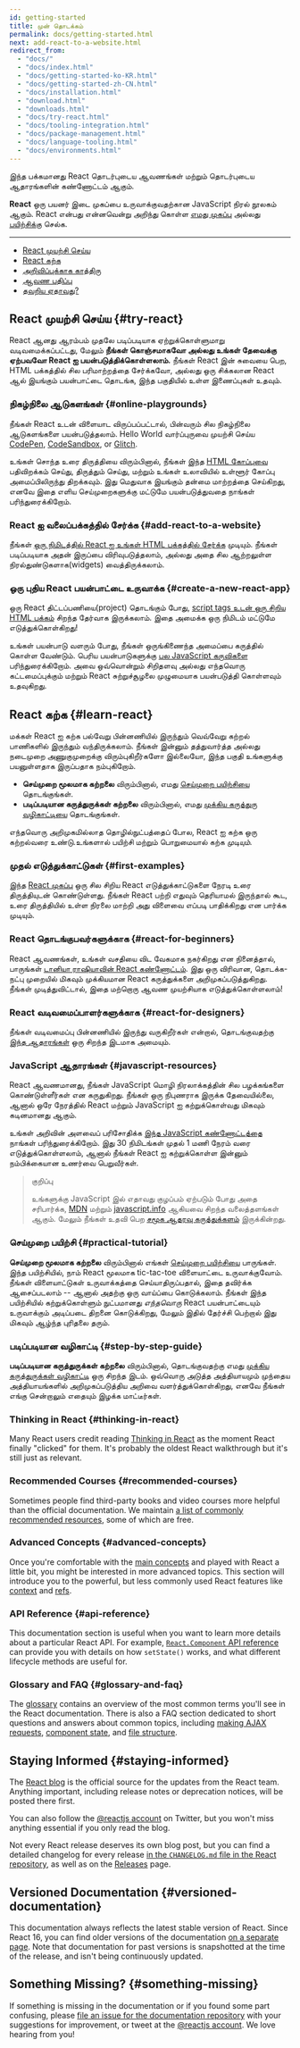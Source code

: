 ```yaml
---
id: getting-started
title: முன் தொடக்கம்
permalink: docs/getting-started.html
next: add-react-to-a-website.html
redirect_from:
  - "docs/"
  - "docs/index.html"
  - "docs/getting-started-ko-KR.html"
  - "docs/getting-started-zh-CN.html"
  - "docs/installation.html"
  - "download.html"
  - "downloads.html"
  - "docs/try-react.html"
  - "docs/tooling-integration.html"
  - "docs/package-management.html"
  - "docs/language-tooling.html"
  - "docs/environments.html"
---
```


இந்த பக்கமானது React தொடர்புடைய ஆவணங்கள் மற்றும் தொடர்புடைய ஆதாரங்களின் கண்ணோட்டம் ஆகும். 

**React** ஒரு பயனர் இடை முகப்பை உருவாக்குவதற்கான JavaScript நிரல் நூலகம் ஆகும். React என்பது என்னவென்று அறிந்து கொள்ள [எமது முகப்பு](/) அல்லது [பயிற்சிக்கு](/tutorial/tutorial.html) செல்க.

---

- [React முயற்சி செய்ய](#try-react)
- [React கற்க](#learn-react)
- [அறிவிப்புக்காக காத்திரு](#staying-informed)
- [ஆவண பதிப்பு](#versioned-documentation)
- [தவறிய ஏதாவது?](#something-missing)

## React முயற்சி செய்ய {#try-react}

React ஆனது ஆரம்பம் முதலே படிப்படியாக ஏற்றுக்கொள்ளுமாறு வடிவமைக்கப்பட்டது, மேலும் **நீங்கள் கொஞ்சமாகவோ அல்லது உங்கள் தேவைக்கு ஏற்பவவோ React ஐ பயன்படுத்திக்கொள்ளலாம்.** நீங்கள் React இன் சுவையை பெற, HTML பக்கத்தில் சில பரிமாற்றத்தை சேர்க்கவோ, அல்லது ஒரு சிக்கலான React ஆல் இயங்கும் பயன்பாட்டை தொடங்க, இந்த பகுதியில் உள்ள இணைப்புகள் உதவும்.

### நிகழ்நிலை ஆடுகளங்கள் {#online-playgrounds}

நீங்கள் React உடன் விளையாட விருப்பப்பட்டால், பின்வரும் சில நிகழ்நிலை ஆடுகளங்களை பயன்படுத்தலாம். Hello World வார்ப்புருவை முயற்சி செய்ய [CodePen](https://ta.reactjs.org/redirect-to-codepen/hello-world), [CodeSandbox](https://codesandbox.io/s/new), or [Glitch](https://glitch.com/edit/#!/remix/starter-react-template).

உங்கள் சொந்த உரை திருத்தியை விரும்பினால், நீங்கள் இந்த [HTML கோப்புவை](https://raw.githubusercontent.com/reactjs/reactjs.org/master/static/html/single-file-example.html) பதிவிறக்கம் செய்து, திருத்தும் செய்து, மற்றும் உங்கள் உலாவியில் உள்ளூர் கோப்பு அமைப்பிலிருந்து திறக்கவும். இது மெதுவாக இயங்கும் தன்மை  மாற்றத்தை செய்கிறது, எனவே இதை எளிய செய்முறைகளுக்கு மட்டுமே பயன்படுத்துவதை நாங்கள் பரிந்துரைக்கிறோம்.

### React ஐ வலைப்பக்கத்தில் சேர்க்க {#add-react-to-a-website}

நீங்கள் [ஒரு நிமிடத்தில் React ஐ உங்கள் HTML பக்கத்தில் சேர்க்க](/docs/add-react-to-a-website.html) முடியும். நீங்கள் படிப்படியாக அதன் இருப்பை விரிவுபடுத்தலாம், அல்லது அதை சில ஆற்றலுள்ள நிரல்துண்டுகளாக(widgets) வைத்திருக்கலாம்.

### ஒரு புதிய React பயன்பாட்டை உருவாக்க {#create-a-new-react-app}

ஒரு React திட்டப்பணியை(project) தொடங்கும் போது, [script tags உடன் ஒரு சிறிய HTML பக்கம்](/docs/add-react-to-a-website.html) சிறந்த தேர்வாக இருக்கலாம். இதை அமைக்க ஒரு நிமிடம் மட்டுமே எடுத்துக்கொள்கிறது!

உங்கள் பயன்பாடு வளரும் போது, நீங்கள் ஒருங்கிணைந்த அமைப்பை கருத்தில் கொள்ள வேண்டும். பெரிய பயன்பாடுகளுக்கு [பல JavaScript கருவிகளை](/docs/create-a-new-react-app.html) பரிந்துரைக்கிறோம். அவை ஒவ்வொன்றும் சிறிதளவு அல்லது எந்தவொரு கட்டமைப்புக்கும் மற்றும் React சுற்றுச்சூழலை முழுமையாக பயன்படுத்தி கொள்ளவும் உதவுகிறது.

## React கற்க {#learn-react}

மக்கள் React ஐ கற்க பல்வேறு பின்னணியில் இருந்தும் வெவ்வேறு கற்றல் பாணிகளில் இருந்தும் வந்திருக்கலாம். நீங்கள் இன்னும் தத்துவார்த்த அல்லது நடைமுறை அணுகுமுறைக்கு விரும்புகிறீர்களோ இல்லையோ, இந்த பகுதி உங்களுக்கு பயனுள்ளதாக இருப்பதாக நம்புகிறோம்.

* **செய்முறை மூலமாக கற்றலை** விரும்பினால், எமது [செய்முறை பயிற்சியை](/tutorial/tutorial.html) தொடங்குங்கள்.
* **படிப்படியான கருத்துருக்கள் கற்றலை** விரும்பினால், எமது [முக்கிய கருத்துரு வழிகாட்டியை](/docs/hello-world.html) தொடங்குங்கள்.

எந்தவொரு அறிமுகமில்லாத தொழில்நுட்பத்தைப் போல, React ஐ கற்க ஒரு கற்றல்வரை உண்டு.உங்களால் பயிற்சி மற்றும் பொறுமையால் கற்க *முடியும்*.    

### முதல் எடுத்துக்காட்டுகள் {#first-examples}

இந்த [React முகப்பு](/) ஒரு சில சிறிய React எடுத்துக்காட்டுகளை நேரடி உரை திருத்தியுடன் கொண்டுள்ளது. நீங்கள் React பற்றி எதுவும் தெரியாமல் இருந்தால் கூட, உரை திருத்தியில் உள்ள நிரலை மாற்றி அது விளைவை எப்படி பாதிக்கிறது என பார்க்க முடியும்.

### React தொடங்குபவர்களுக்காக {#react-for-beginners}

React ஆவணங்கள், உங்கள் வசதியை விட வேகமாக நகர்கிறது என நினைத்தால், பாருங்கள் [டானியா ராஷியாவின் React கண்ணோட்டம்](https://www.taniarascia.com/getting-started-with-react/). இது ஒரு விரிவான, தொடக்க-நட்பு முறையில் மிகவும் முக்கியமான React கருத்துக்களை அறிமுகப்படுத்துகிறது. நீங்கள் முடித்துவிட்டால், இதை மற்றொரு ஆவண  முயற்சியாக எடுத்துக்கொள்ளலாம்!

### React வடிவமைப்பாளர்களுக்காக {#react-for-designers}

நீங்கள் வடிவமைப்பு பின்னணியில் இருந்து வருகிறீர்கள் என்றால், தொடங்குவதற்கு [இந்த ஆதாரங்கள்](https://reactfordesigners.com/) ஒரு சிறந்த இடமாக அமையும்.

### JavaScript ஆதாரங்கள் {#javascript-resources}

React ஆவணமானது, நீங்கள் JavaScript மொழி நிரலாக்கத்தின் சில பழக்கங்களை கொண்டுள்ளீர்கள் என கருதுகிறது. நீங்கள் ஒரு நிபுணராக இருக்க தேவையில்லை, ஆனால் ஒரே நேரத்தில் React மற்றும் JavaScript ஐ கற்றுக்கொள்வது  மிகவும் கடினமானது ஆகும்.

உங்கள் அறிவின் அளவைப் பரிசோதிக்க [இந்த JavaScript கண்ணோட்டத்தை](https://developer.mozilla.org/en-US/docs/Web/JavaScript/A_re-introduction_to_JavaScript) நாங்கள் பரிந்துரைக்கிறோம். இது 30 நிமிடங்கள் முதல் 1 மணி நேரம் வரை எடுத்துக்கொள்ளலாம், ஆனால் நீங்கள் React ஐ கற்றுக்கொள்ள இன்னும் நம்பிக்கையான உணர்வை பெறுவீர்கள்.

>குறிப்பு
>
>உங்களுக்கு JavaScript இல் எதாவது குழப்பம் ஏற்படும் போது அதை சரிபார்க்க, [MDN](https://developer.mozilla.org/en-US/docs/Web/JavaScript) மற்றும் [javascript.info](https://javascript.info/) ஆகியவை சிறந்த வலைத்தளங்கள் ஆகும். மேலும் நீங்கள் உதவி பெற [சமூக ஆதரவு கருத்துக்களம்](/community/support.html) இருக்கின்றது.

### செய்முறை பயிற்சி {#practical-tutorial}

**செய்முறை மூலமாக கற்றலை** விரும்பினால் எங்கள் [செய்முறை பயிற்சியை](/tutorial/tutorial.html) பாருங்கள். இந்த பயிற்சியில், நாம் React மூலமாக tic-tac-toe விளையாட்டை உருவாக்குவோம். நீங்கள் விளையாட்டுகள் உருவாக்கத்தை செய்யாதிருப்பதால், இதை தவிர்க்க ஆசைப்படலாம் -- ஆனால் அதற்கு ஒரு வாய்ப்பை கொடுக்கலாம். நீங்கள் இந்த பயிற்சியில் கற்றுக்கொள்ளும் நுட்பமானது *எந்தவொரு* React பயன்பாட்டையும் உருவாக்கும் அடிப்படை திறனை கொடுக்கிறது, மேலும் இதில் தேர்ச்சி பெற்றால் இது மிகவும் ஆழ்ந்த புரிதலை தரும்.

### படிப்படியான வழிகாட்டி {#step-by-step-guide}

**படிப்படியான கருத்துருக்கள் கற்றலை** விரும்பினால், தொடங்குவதற்கு எமது [முக்கிய கருத்துருக்கள் வழிகாட்டி](/docs/hello-world.html) ஒரு சிறந்த இடம். ஒவ்வொரு அடுத்த அத்தியாயமும் முந்தைய அத்தியாயங்களில் அறிமுகப்படுத்திய அறிவை வளர்த்துக்கொள்கிறது, எனவே நீங்கள் எங்கு சென்றாலும் எதையும் இழக்க மாட்டீர்கள்.

### Thinking in React {#thinking-in-react}

Many React users credit reading [Thinking in React](/docs/thinking-in-react.html) as the moment React finally "clicked" for them. It's probably the oldest React walkthrough but it's still just as relevant.

### Recommended Courses {#recommended-courses}

Sometimes people find third-party books and video courses more helpful than the official documentation. We maintain [a list of commonly recommended resources](/community/courses.html), some of which are free.

### Advanced Concepts {#advanced-concepts}

Once you're comfortable with the [main concepts](/docs/hello-world.html) and played with React a little bit, you might be interested in more advanced topics. This section will introduce you to the powerful, but less commonly used React features like [context](/docs/context.html) and [refs](/docs/refs-and-the-dom.html).

### API Reference {#api-reference}

This documentation section is useful when you want to learn more details about a particular React API. For example, [`React.Component` API reference](/docs/react-component.html) can provide you with details on how `setState()` works, and what different lifecycle methods are useful for.

### Glossary and FAQ {#glossary-and-faq}

The [glossary](/docs/glossary.html) contains an overview of the most common terms you'll see in the React documentation. There is also a FAQ section dedicated to short questions and answers about common topics, including [making AJAX requests](/docs/faq-ajax.html), [component state](/docs/faq-state.html), and [file structure](/docs/faq-structure.html).

## Staying Informed {#staying-informed}

The [React blog](/blog/) is the official source for the updates from the React team. Anything important, including release notes or deprecation notices, will be posted there first.

You can also follow the [@reactjs account](https://twitter.com/reactjs) on Twitter, but you won't miss anything essential if you only read the blog.

Not every React release deserves its own blog post, but you can find a detailed changelog for every release [in the `CHANGELOG.md` file in the React repository](https://github.com/facebook/react/blob/master/CHANGELOG.md), as well as on the [Releases](https://github.com/facebook/react/releases) page.

## Versioned Documentation {#versioned-documentation}

This documentation always reflects the latest stable version of React. Since React 16, you can find older versions of the documentation [on a separate page](/versions). Note that documentation for past versions is snapshotted at the time of the release, and isn't being continuously updated.

## Something Missing? {#something-missing}

If something is missing in the documentation or if you found some part confusing, please [file an issue for the documentation repository](https://github.com/reactjs/reactjs.org/issues/new) with your suggestions for improvement, or tweet at the [@reactjs account](https://twitter.com/reactjs). We love hearing from you!
